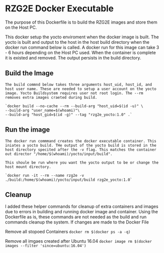 # RZG2E Docker Executable

The purpose of this Dockerfile is to build the RZG2E images and store them on the Host PC.

This docker setup the yocto enviroment when the docker image is built. The yocto is built and output to the host in the host build directory when the docker run command below is called. A docker run for this image can take 3 - 6 hours depending on the Host PC used. When the container is complete it is existed and removed. The output persists in the build directory. 

## Build the Image
    The build commnd below takes three arguments host_uid, host_id, and host user name. These are needed to setup a user account on the yocto image. Yocto Buildsystem requires user not root login. The --rm removes extra images craeted during build.

    `docker build --no-cache --rm --build-arg "host_uid=$(id -u)" \
    --build-arg "user_name=$(whoami)"\
    --build-arg "host_gid=$(id -g)" --tag "rzg2e_yocto:1.0" .`

## Run the image
    The docker run commmand creates the docker executable container. This iniates a yocto build. THe output of the yocto build is stored in the host directory specited after the -v flag. This matches the container out director "/home/$(whoami)/yocto/input/build". 
    
    This shoule be run where you want the yocto output to be or change the host mount directory.

    `docker run -it --rm --name rzg2e -v ./build:/home/$(whoami)/yocto/input/build rzg2e_yocto:1.0`
  
## Cleanup
  I added these helper commands for cleanup of extra containers and images due to errors in building and running docker image and container. Using the Dockerfile as is, these commands are not needed as the build and run commands cleanup the system. If changes are made to the Docker File 

  Remove all stopoed Containers
  `docker rm $(docker ps -a -q)`
  
  Remove all imgaes created after Ubuntu 16.04
  `docker image rm $(docker images --filter 'since=ubuntu:16.04')`
  
